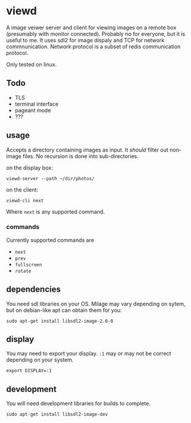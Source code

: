 # viewd
A image veiwer server and client for viewing images on a remote box (presumably with monitor connected). Probably no for everyone, but it is useful to me. It uses sdl2 for image dispaly and TCP for network commnunication. Network protocol is a subset of redis communication protocol.

Only tested on linux.

## Todo

  * TLS
  * terminal interface
  * pageant mode
  * ???

## usage

Accepts a directory containing images as input. It *should* filter out
non-image files. No recursion is done into sub-directories.

on the display box:

	viewd-server --path ~/dir/photos/

on the client:

	viewd-cli next

Where `next` is any supported command.

### commands

Currently supported commands are

  * `next`
  * `prev`
  * `fullscreen`
  * `rotate`

## dependencies

You need sdl libraries on your OS. Milage may vary depending on sytem, but on debian-like apt can obtain them for you:

	sudo apt-get install libsdl2-image-2.0-0

## display

You may need to export your display. `:1` may or may not be correct
depending on your system.

	export DISPLAY=:1

## development

You will need development libraries for builds to complete.

	sudo apt-get install libsdl2-image-dev
